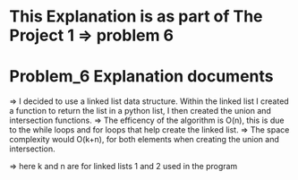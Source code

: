 # This Explanation is as part of The Project 1 => problem 6
# Problem_6 Explanation documents

=> I decided to use a linked list data structure. Within the linked list I created a function to return the list in a python list, I then created the union and intersection functions. 
=> The efficency of the algorithm is O(n), this is due to the while loops and for loops that help create the linked list.
=> The space complexity would O(k+n), for both elements when creating the union and intersection.

=> here k and n are for linked lists 1 and 2 used in the program
